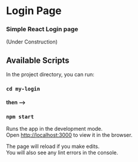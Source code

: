 # Login Page

### Simple React Login page

(Under Construction)

## Available Scripts

In the project directory, you can run:

### `cd my-login`

#### then -->

### `npm start`

Runs the app in the development mode.\
Open [http://localhost:3000](http://localhost:3000) to view it in the browser.

The page will reload if you make edits.\
You will also see any lint errors in the console.

